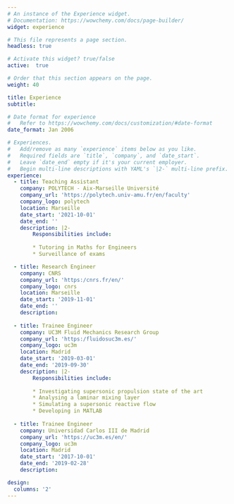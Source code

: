 ```yaml
---
# An instance of the Experience widget.
# Documentation: https://wowchemy.com/docs/page-builder/
widget: experience

# This file represents a page section.
headless: true

# Activate this widget? true/false
active:  true

# Order that this section appears on the page.
weight: 40

title: Experience
subtitle:

# Date format for experience
#   Refer to https://wowchemy.com/docs/customization/#date-format
date_format: Jan 2006

# Experiences.
#   Add/remove as many `experience` items below as you like.
#   Required fields are `title`, `company`, and `date_start`.
#   Leave `date_end` empty if it's your current employer.
#   Begin multi-line descriptions with YAML's `|2-` multi-line prefix.
experience:
  - title: Teaching Assistant
    company: POLYTECH - Aix-Marseille Université
    company_url: 'https://polytech.univ-amu.fr/en/faculty'
    company_logo: polytech
    location: Marseille
    date_start: '2021-10-01'
    date_end: ''
    description: |2-
        Responsibilities include:
        
        * Tutoring in Maths for Engineers
        * Surveillance of exams

  - title: Research Engineer
    company: CNRS
    company_url: 'https:/cnrs.fr/en/'
    company_logo: cnrs
    location: Marseille
    date_start: '2019-11-01'
    date_end: ''
    description:
        
  - title: Trainee Engineer
    company: UC3M Fluid Mechanics Research Group
    company_url: 'https:/fluidosuc3m.es/'
    company_logo: uc3m
    location: Madrid
    date_start: '2019-03-01'
    date_end: '2019-09-30'
    description: |2-
        Responsibilities include:
        
        * Investigating supersonic propulsion state of the art
        * Analysing a laminar mixing layer
        * Simulating a supersonic reactive flow
        * Developing in MATLAB
        
  - title: Trainee Engineer
    company: Universidad Carlos III de Madrid
    company_url: 'https://uc3m.es/en/'
    company_logo: uc3m
    location: Madrid
    date_start: '2017-10-01'
    date_end: '2019-02-28'
    description: 

design:
  columns: '2'
---
```

